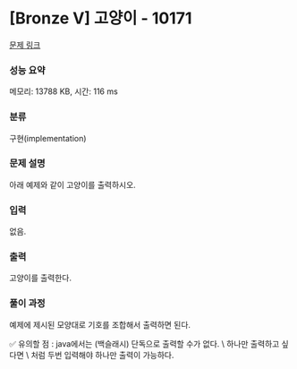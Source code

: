 # [Bronze V] 고양이 - 10171 

[문제 링크](https://www.acmicpc.net/problem/10171) 

### 성능 요약

메모리: 13788 KB, 시간: 116 ms

### 분류

구현(implementation)

### 문제 설명

<p>아래 예제와 같이 고양이를 출력하시오.</p>

### 입력 

 <p>없음.</p>

### 출력 

 <p>고양이를 출력한다.</p>

### 풀이 과정

 <p>예제에 제시된 모양대로 기호를 조합해서 출력하면 된다.
 
 ✅ 유의할 점 : java에서는 \(백슬래시) 단독으로 출력할 수가 없다. \ 하나만 출력하고 싶다면 \\ 처럼 두번 입력해야 하나만 출력이 가능하다. 
